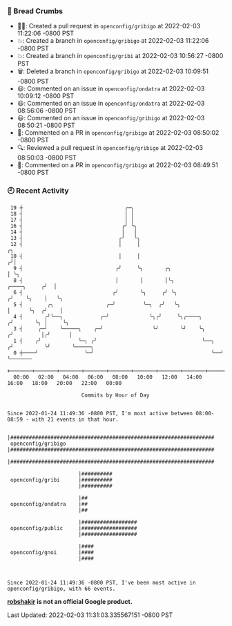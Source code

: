 ### 🍞 Bread Crumbs

 * ✍🏼: Created a pull request in `openconfig/gribigo` at 2022-02-03 11:22:06 -0800 PST
 * 💥: Created a branch in `openconfig/gribigo` at 2022-02-03 11:22:06 -0800 PST
 * 💥: Created a branch in `openconfig/gribi` at 2022-02-03 10:56:27 -0800 PST
 * 🗑: Deleted a branch in `openconfig/gribigo` at 2022-02-03 10:09:51 -0800 PST
 * 😃: Commented on an issue in `openconfig/ondatra` at 2022-02-03 10:09:12 -0800 PST
 * 😃: Commented on an issue in `openconfig/ondatra` at 2022-02-03 08:56:06 -0800 PST
 * 😃: Commented on an issue in `openconfig/gribigo` at 2022-02-03 08:50:21 -0800 PST
 * 💬: Commented on a PR in  `openconfig/gribigo` at 2022-02-03 08:50:02 -0800 PST
 * 🔍: Reviewed a pull request in  `openconfig/gribigo` at 2022-02-03 08:50:03 -0800 PST
 * 💬: Commented on a PR in  `openconfig/gribigo` at 2022-02-03 08:49:51 -0800 PST

### 🕘 Recent Activity
```
 19 ┼                                 ╭─╮
 18 ┤                                 │ │
 17 ┤                                 │ │
 16 ┤                                ╭╯ ╰╮
 14 ┤                                │   │
 13 ┤                               ╭╯   ╰╮
 12 ┤                               │     │                                           ╭╮
 10 ┤                               │     │                                          ╭╯│
  9 ┤                              ╭╯     ╰╮       ╭╮                                │ ╰╮
  8 ┤                              │       │       │╰╮                   ╭────╮     ╭╯  │
  6 ┤                             ╭╯       ╰╮     ╭╯ ╰╮                 ╭╯    ╰╮    │   ╰╮
  5 ┤        ╭╮                 ╭─╯         ╰─╮  ╭╯   ╰╮                │      ╰╮  ╭╯    │
  4 ┤       ╭╯╰──╮            ╭─╯             ╰╮╭╯     ╰╮╭────╮        ╭╯       ╰╮ │     ╰╮
  3 ┤     ╭─╯    ╰─────╮    ╭─╯                ╰╯       ╰╯    ╰╮      ╭╯         │╭╯      │
  1 ┤    ╭╯            ╰─╮ ╭╯                                  ╰──╮  ╭╯          ╰╯       ╰─────╮
  0 ┼────╯               ╰─╯                                      ╰──╯                          ╰───────
    +───────+───────+───────+───────+───────+───────+───────+───────+───────+───────+───────+───────+────
  00:00   02:00   04:00   06:00   08:00   10:00   12:00   14:00   16:00   18:00   20:00   22:00   00:00   

						Commits by Hour of Day


Since 2022-01-24 11:49:36 -0800 PST, I'm most active between 08:00-08:59 - with 21 events in that hour.

```



```
                       |##################################################################
 openconfig/gribigo    |##################################################################
                       |##################################################################

                       |##########
 openconfig/gribi      |##########
                       |##########

                       |##
 openconfig/ondatra    |##
                       |##

                       |##################
 openconfig/public     |##################
                       |##################

                       |####
 openconfig/gnoi       |####
                       |####



Since 2022-01-24 11:49:36 -0800 PST, I've been most active in openconfig/gribigo, with 66 events.

```
**[robshakir](mailto:robjs@google.com) is not an official Google product.**  


Last Updated: 2022-02-03 11:31:03.335567151 -0800 PST
